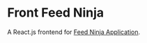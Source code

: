 # Front Feed Ninja
A React.js frontend for [Feed Ninja Application](https://github.com/manoj-makkuboy/feed-ninja).
